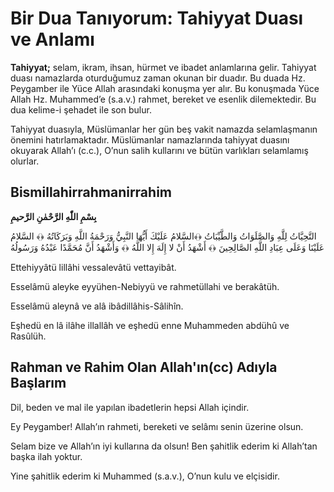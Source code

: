 # Bir Dua Tanıyorum: Tahiyyat Duası ve Anlamı


**Tahiyyat;** selam, ikram, ihsan, hürmet ve ibadet anlamlarına gelir. Tahiyyat duası namazlarda oturduğumuz zaman okunan bir duadır. Bu duada Hz. Peygamber ile Yüce Allah arasındaki konuşma yer alır. Bu konuşmada Yüce Allah Hz. Muhammed’e (s.a.v.) rahmet, bereket ve esenlik dilemektedir. Bu dua kelime-i şehadet ile son bulur. 

Tahiyyat duasıyla, Müslümanlar her gün beş vakit namazda selamlaşmanın önemini hatırlamaktadır. Müslümanlar namazlarında tahiyyat duasını okuyarak Allah’ı (c.c.), O’nun salih kullarını ve bütün varlıkları selamlamış olurlar.


## **Bismillahirrahmanirrahim**
**بِسْمِ اللّٰهِ الرَّحْمٰنِ الرَّحيمِ**

التَّحِيَّاتُ لِلَّهِ وَالصَّلَوَاتُ وَالطَّيِّبَاتُ ﴿﴾السَّلامُ عَلَيْكَ أَيُّهَا النَّبِيُّ وَرَحْمَةُ اللَّهِ وَبَرَكَاتُهُ ﴿﴾ السَّلامُ عَلَيْنَا وَعَلَى عِبَادِ اللَّهِ الصَّالِحِينَ ﴿﴾ أَشْهَدُ أَنْ لا إِلَهَ إِلا اللَّهُ ﴿﴾ وَأَشْهَدُ أَنَّ مُحَمَّدًا عَبْدُهُ وَرَسُولُهُ

Ettehiyyâtü lillâhi vessalevâtü vettayibât. 

Esselâmü aleyke eyyühen-Nebiyyü ve rahmetüllahi ve berakâtüh.  

Esselâmü aleynâ ve alâ ibâdillâhis-Sâlihîn. 

Eşhedü en lâ ilâhe illallâh ve eşhedü enne Muhammeden abdühû ve Rasûlüh.


## **Rahman ve Rahim Olan Allah'ın(cc) Adıyla Başlarım**

Dil, beden ve mal ile yapılan ibadetlerin hepsi Allah içindir. 

Ey Peygamber! Allah’ın rahmeti, bereketi ve selâmı senin üzerine olsun.

Selam bize ve Allah’ın iyi kullarına da olsun! Ben şahitlik ederim ki Allah’tan başka ilah yoktur. 

Yine şahitlik ederim ki Muhammed (s.a.v.), O’nun kulu ve elçisidir.
